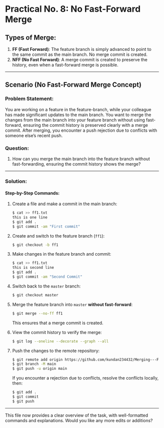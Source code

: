 # Practical No. 8: No Fast-Forward Merge

## Types of Merge:
1. **FF (Fast Forward)**: The feature branch is simply advanced to point to the same commit as the main branch. No merge commit is created.
2. **NFF (No Fast Forward)**: A merge commit is created to preserve the history, even when a fast-forward merge is possible.

---

## Scenario (No Fast-Forward Merge Concept)

### Problem Statement: 
You are working on a feature in the feature-branch, while your colleague has made significant updates to the main branch. You want to merge the changes from the main branch into your feature branch without using fast-forward, ensuring the commit history is preserved clearly with a merge commit. After merging, you encounter a push rejection due to conflicts with someone else’s recent push.

### Question:
1. How can you merge the main branch into the feature branch without fast-forwarding, ensuring the commit history shows the merge?

---

### Solution:

#### Step-by-Step Commands:
1. Create a file and make a commit in the main branch:
   ```bash
   $ cat >> ff1.txt
   this is one line
   $ git add .
   $ git commit -am "First commit"
   ```

2. Create and switch to the feature branch (`ff1`):
   ```bash
   $ git checkout -b ff1
   ```

3. Make changes in the feature branch and commit:
   ```bash
   $ cat >> ff1.txt
   this is second line
   $ git add .
   $ git commit -am "Second Commit"
   ```

4. Switch back to the `master` branch:
   ```bash
   $ git checkout master
   ```

5. Merge the feature branch into `master` **without fast-forward**:
   ```bash
   $ git merge --no-ff ff1
   ```

   This ensures that a merge commit is created.

6. View the commit history to verify the merge:
   ```bash
   $ git log --oneline --decorate --graph --all
   ```

7. Push the changes to the remote repository:
   ```bash
   $ git remote add origin https://github.com/kundan234432/Merging---FF-and-NFF.git
   $ git branch -M main
   $ git push -u origin main
   ```

   If you encounter a rejection due to conflicts, resolve the conflicts locally, then:
   ```bash
   $ git add .
   $ git commit
   $ git push
   ```

---

This file now provides a clear overview of the task, with well-formatted commands and explanations. Would you like any more edits or additions?
